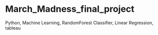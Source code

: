 # March_Madness_final_project
Python, Machine Learning, RandomForest Classifier, Linear Regression, tableau
